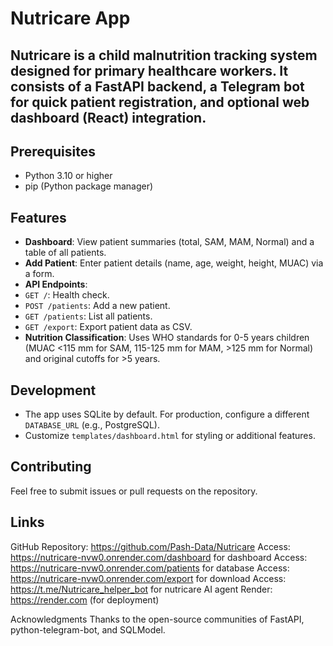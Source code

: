 # Nutricare App 

Nutricare is a **child malnutrition tracking system** designed for primary healthcare workers. It consists of a FastAPI backend, a Telegram bot for quick patient registration, and optional web dashboard (React) integration.
---

## Prerequisites
- Python 3.10 or higher
- pip (Python package manager)

## Features
- **Dashboard**: View patient summaries (total, SAM, MAM, Normal) and a table of all patients.
- **Add Patient**: Enter patient details (name, age, weight, height, MUAC) via a form.
- **API Endpoints**:
- `GET /`: Health check.
- `POST /patients`: Add a new patient.
- `GET /patients`: List all patients.
- `GET /export`: Export patient data as CSV.
- **Nutrition Classification**: Uses WHO standards for 0-5 years children (MUAC <115 mm for SAM, 115-125 mm for MAM, >125 mm for Normal) and original cutoffs for >5 years.

## Development
- The app uses SQLite by default. For production, configure a different `DATABASE_URL` (e.g., PostgreSQL).
- Customize `templates/dashboard.html` for styling or additional features.

## Contributing
Feel free to submit issues or pull requests on the repository.
## **Links**
GitHub Repository: https://github.com/Pash-Data/Nutricare
Access: https://nutricare-nvw0.onrender.com/dashboard for dashboard
Access: https://nutricare-nvw0.onrender.com/patients for database
Access: https://nutricare-nvw0.onrender.com/export for download
Access: https://t.me/Nutricare_helper_bot for nutricare AI agent 
Render: https://render.com (for deployment)

Acknowledgments
Thanks to the open-source communities of FastAPI, python-telegram-bot, and SQLModel.
